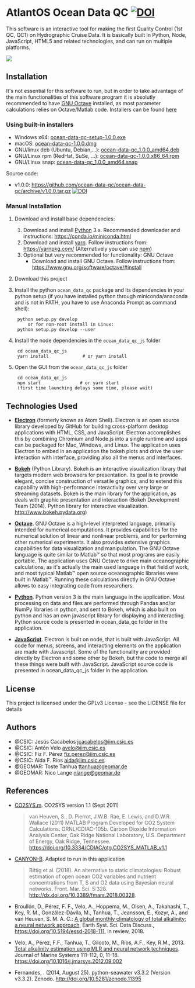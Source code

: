 # AtlantOS Ocean Data QC [![DOI](https://zenodo.org/badge/161626110.svg)](https://zenodo.org/badge/latestdoi/161626110)

This software is an interactive tool for making the first Quality Control (1st QC, QC1) on Hydrographic Cruise Data. It is basically built in Python, Node, JavaScript, HTML5 and related technologies, and can run on multiple platforms.

![](https://github.com/ocean-data-qc/ocean-data-qc/blob/master/ocean_data_qc_js/src/img/demo.gif?raw=true)

## Installation

It's not essential for this software to run, but in order to take advantage of the main functionalities of this software program it is absolutly recommended to have [GNU Octave](https://www.gnu.org/software/octave/) installed, as most parameter calculations relies on Octave/Matlab code. Installers can be found [here](https://www.gnu.org/software/octave/download.html)


### Using built-in installers
* Windows x64: [ocean-data-qc-setup-1.0.0.exe](https://github.com/ocean-data-qc/ocean-data-qc/releases/download/v1.0.0/ocean-data-qc-setup-1.0.0.exe)
* macOS: [ocean-data-qc-1.0.0.dmg](https://github.com/ocean-data-qc/ocean-data-qc/releases/download/v1.0.0/ocean-data-qc-1.0.0.dmg)
* GNU/linux deb (Ubuntu, Debian,...): [ocean-data-qc_1.0.0_amd64.deb](https://github.com/ocean-data-qc/ocean-data-qc/releases/download/v1.0.0/ocean-data-qc_1.0.0_amd64.deb)
* GNU/Linux rpm (RedHat, SuSe, ...): [ocean-data-qc-1.0.0.x86_64.rpm](https://github.com/ocean-data-qc/ocean-data-qc/releases/download/v1.0.0/ocean-data-qc-1.0.0.x86_64.rpm)
* GNU/Linux snap: [ocean-data-qc_1.0.0_amd64.snap](https://github.com/ocean-data-qc/ocean-data-qc/releases/download/v1.0.0/ocean-data-qc_1.0.0_amd64.snap)

Source code:
* v1.0.0: https://github.com/ocean-data-qc/ocean-data-qc/archive/v1.0.0.tar.gz [![DOI](https://zenodo.org/badge/161626110.svg)](https://zenodo.org/badge/latestdoi/161626110)

### Manual Installation

1. Download and install base dependencies:
    1. Download and install [Python](https://www.python.org/download/releases/3.0/) 3.x. Recommended downloader and instructions: https://conda.io/miniconda.html
    2. Download and install [yarn](https://yarnpkg.com/). Follow instructions from: https://yarnpkg.com/ (Alternatively  you can use [npm](https://www.npmjs.com/))
    3. Optional but very recommended for functionality: GNU Octave
        - Download and install GNU Octave. Follow instructions from: https://www.gnu.org/software/octave/#install

1. Download this project
3. Install the python `ocean_data_qc` package and its dependencies in your python setup (if you have installed python through miniconda/anaconda and is not in PATH, you have to use Anaconda Prompt as command shell):

        python setup.py develop
            or for non-root install in Linux:
        python setup.py develop --user 

3. Install the node dependencies in the `ocean_data_qc_js` folder

        cd ocean_data_qc_js
        yarn install             # or yarn install

4. Open the GUI from the `ocean_data_qc_js` folder 

        cd ocean_data_qc_js
        npm start               # or yarn start
        (first time launching delays some time, please wait)

## Technologies Used

* [**Electron**](https://electronjs.org/) (formerly known as Atom Shell). Electron is an open source library developed by GitHub for building cross-platform desktop applications with HTML, CSS, and JavaScript. Electron accomplishes this by combining Chromium and Node.js into a single runtime and apps can be packaged for Mac, Windows, and Linux. The application uses Electron to embed in an application the bokeh plots and drive the user interaction with interface, providing also all the menus and interfaces.

* [**Bokeh**](https://bokeh.pydata.org) (Python Library). Bokeh is an interactive visualization library that targets modern web browsers for presentation. Its goal is to provide elegant, concise construction of versatile graphics, and to extend this capability with high-performance interactivity over very large or streaming datasets. Bokeh is the main library for the application, as deals with graphic presentation and interaction (Bokeh Development Team (2014). Python library for interactive visualization. http://www.bokeh.pydata.org)

* [**Octave**](https://www.gnu.org/software/octave/). GNU Octave is a high-level interpreted language, primarily intended for numerical computations. It provides capabilities for the numerical solution of linear and nonlinear problems, and for performing other numerical experiments. It also provides extensive graphics capabilities for data visualization and manipulation. The GNU Octave language is quite similar to Matlab™ so that most programs are easily portable. The application uses GNU Octave to drive main oceanographic calculations, as it's actually the main used language in that field of work, and most typical Matlab™ open source oceanographic libraries were built in Matlab™. Running these calculations directly in GNU Octave allows to easy integrating code from researchers.

* [**Python**](https://www.python.org/). Python version 3 is the main language in the application. Most processing on data and files are performed through Pandas and/or NumPy libraries in python, and sent to Bokeh, which is also built on python and has an own javascript library for displaying and interacting. Python source code is presented in ocean_data_qc folder in the application.

* [**JavaScript**](https://developer.mozilla.org/es/docs/Web/JavaScript). Electron is built on node, that is built with JavaScript. All code for menus, screens, and interacting elements on the application are made with Javascript. Some of the functionality are provided directly by Electron and some other by Bokeh, but the code to merge all these things were built with JavaScript. JavaScript source code is presented in ocean_data_qc_js folder in the application.

## License

This project is licensed under the GPLv3 License - see the LICENSE file for details

## Authors

* @CSIC: Jesús Cacabelos <jcacabelos@iim.csic.es>
* @CSIC: Antón Velo <avelo@iim.csic.es>
* @CSIC: Fiz F. Pérez <fiz.perez@iim.csic.es>
* @CSIC: Aida F. Ríos <aida@iim.csic.es>
* @GEOMAR: Toste Tanhua <ttanhua@geomar.de>
* @GEOMAR: Nico Lange <nlange@geomar.de>

## References

* [CO2SYS.m](https://doi.org/10.3334/CDIAC/otg.CO2SYS_MATLAB_v1.1). CO2SYS version 1.1 (Sept 2011)
    >van Heuven, S., D. Pierrot, J.W.B. Rae, E. Lewis, and D.W.R. Wallace (2011) MATLAB Program Developed for CO2 System Calculations. ORNL/CDIAC-105b. Carbon Dioxide Information Analysis Center, Oak Ridge National Laboratory, U.S. Department of Energy, Oak Ridge, Tennessee. https://doi.org/10.3334/CDIAC/otg.CO2SYS_MATLAB_v1.1

* [CANYON-B](https://github.com/HCBScienceProducts/CANYON-B). Adapted to run in this application
    >Bittig et al. (2018). An alternative to static climatologies: Robust estimation of open ocean CO2 variables and nutrient concentrations from T, S and O2 data using Bayesian neural networks. Front. Mar. Sci. 5:328. http://dx.doi.org/10.3389/fmars.2018.00328.

* Broullón, D., Pérez, F. F., Velo, A., Hoppema, M., Olsen, A., Takahashi, T., Key, R. M., González-Dávila, M., Tanhua, T., Jeansson, E., Kozyr, A., and van Heuven, S. M. A. C.: [A global monthly climatology of total alkalinity: a neural network approach](https://doi.org/10.5194/essd-2018-111), Earth Syst. Sci. Data Discuss., https://doi.org/10.5194/essd-2018-111, in review, 2018.

* Velo, A., Pérez, F.F., Tanhua, T., Gilcoto, M., Ríos, A.F., Key, R.M., 2013. [Total alkalinity estimation using MLR and neural network techniques](https://doi.org/10.1016/j.jmarsys.2012.09.002). Journal of Marine Systems 111–112, 0, 11–18. https://doi.org/10.1016/j.jmarsys.2012.09.002

* Fernandes, . (2014, August 25). python-seawater v3.3.2 (Version v3.3.2). Zenodo. http://doi.org/10.5281/zenodo.11395     
